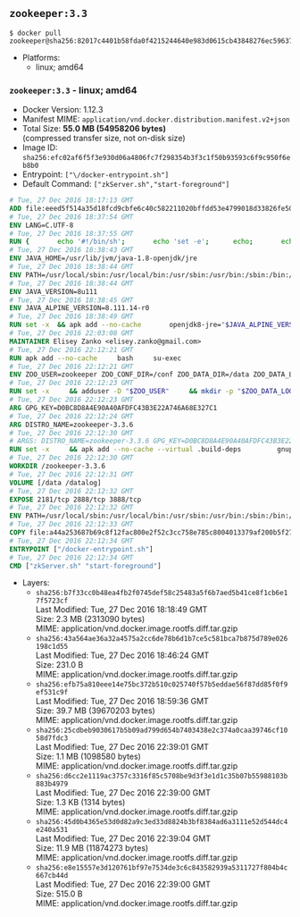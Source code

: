 ## `zookeeper:3.3`

```console
$ docker pull zookeeper@sha256:82017c4401b58fda0f4215244640e983d0615cb43848276ec59637b24095171d
```

-	Platforms:
	-	linux; amd64

### `zookeeper:3.3` - linux; amd64

-	Docker Version: 1.12.3
-	Manifest MIME: `application/vnd.docker.distribution.manifest.v2+json`
-	Total Size: **55.0 MB (54958206 bytes)**  
	(compressed transfer size, not on-disk size)
-	Image ID: `sha256:efc02af6f5f3e930d06a4806fc7f298354b3f3c1f50b93593c6f9c950f6eb8b0`
-	Entrypoint: `["\/docker-entrypoint.sh"]`
-	Default Command: `["zkServer.sh","start-foreground"]`

```dockerfile
# Tue, 27 Dec 2016 18:17:13 GMT
ADD file:eeed5f514a35d18fcd9cbfe6c40c582211020bffdd53e4799018d33826fe5067 in / 
# Tue, 27 Dec 2016 18:37:54 GMT
ENV LANG=C.UTF-8
# Tue, 27 Dec 2016 18:37:55 GMT
RUN { 		echo '#!/bin/sh'; 		echo 'set -e'; 		echo; 		echo 'dirname "$(dirname "$(readlink -f "$(which javac || which java)")")"'; 	} > /usr/local/bin/docker-java-home 	&& chmod +x /usr/local/bin/docker-java-home
# Tue, 27 Dec 2016 18:38:43 GMT
ENV JAVA_HOME=/usr/lib/jvm/java-1.8-openjdk/jre
# Tue, 27 Dec 2016 18:38:44 GMT
ENV PATH=/usr/local/sbin:/usr/local/bin:/usr/sbin:/usr/bin:/sbin:/bin:/usr/lib/jvm/java-1.8-openjdk/jre/bin:/usr/lib/jvm/java-1.8-openjdk/bin
# Tue, 27 Dec 2016 18:38:44 GMT
ENV JAVA_VERSION=8u111
# Tue, 27 Dec 2016 18:38:45 GMT
ENV JAVA_ALPINE_VERSION=8.111.14-r0
# Tue, 27 Dec 2016 18:38:49 GMT
RUN set -x 	&& apk add --no-cache 		openjdk8-jre="$JAVA_ALPINE_VERSION" 	&& [ "$JAVA_HOME" = "$(docker-java-home)" ]
# Tue, 27 Dec 2016 22:03:08 GMT
MAINTAINER Elisey Zanko <elisey.zanko@gmail.com>
# Tue, 27 Dec 2016 22:12:21 GMT
RUN apk add --no-cache     bash     su-exec
# Tue, 27 Dec 2016 22:12:21 GMT
ENV ZOO_USER=zookeeper ZOO_CONF_DIR=/conf ZOO_DATA_DIR=/data ZOO_DATA_LOG_DIR=/datalog ZOO_PORT=2181 ZOO_TICK_TIME=2000 ZOO_INIT_LIMIT=5 ZOO_SYNC_LIMIT=2
# Tue, 27 Dec 2016 22:12:23 GMT
RUN set -x     && adduser -D "$ZOO_USER"     && mkdir -p "$ZOO_DATA_LOG_DIR" "$ZOO_DATA_DIR" "$ZOO_CONF_DIR"     && chown "$ZOO_USER:$ZOO_USER" "$ZOO_DATA_LOG_DIR" "$ZOO_DATA_DIR" "$ZOO_CONF_DIR"
# Tue, 27 Dec 2016 22:12:23 GMT
ARG GPG_KEY=D0BC8D8A4E90A40AFDFC43B3E22A746A68E327C1
# Tue, 27 Dec 2016 22:12:24 GMT
ARG DISTRO_NAME=zookeeper-3.3.6
# Tue, 27 Dec 2016 22:12:30 GMT
# ARGS: DISTRO_NAME=zookeeper-3.3.6 GPG_KEY=D0BC8D8A4E90A40AFDFC43B3E22A746A68E327C1
RUN set -x     && apk add --no-cache --virtual .build-deps         gnupg     && wget -q "http://www.apache.org/dist/zookeeper/$DISTRO_NAME/$DISTRO_NAME.tar.gz"     && wget -q "http://www.apache.org/dist/zookeeper/$DISTRO_NAME/$DISTRO_NAME.tar.gz.asc"     && export GNUPGHOME="$(mktemp -d)"     && gpg --keyserver ha.pool.sks-keyservers.net --recv-key "$GPG_KEY"     && gpg --batch --verify "$DISTRO_NAME.tar.gz.asc" "$DISTRO_NAME.tar.gz"     && tar -xzf "$DISTRO_NAME.tar.gz"     && mv "$DISTRO_NAME/conf/"* "$ZOO_CONF_DIR"     && rm -r "$GNUPGHOME" "$DISTRO_NAME.tar.gz" "$DISTRO_NAME.tar.gz.asc"     && apk del .build-deps
# Tue, 27 Dec 2016 22:12:30 GMT
WORKDIR /zookeeper-3.3.6
# Tue, 27 Dec 2016 22:12:31 GMT
VOLUME [/data /datalog]
# Tue, 27 Dec 2016 22:12:32 GMT
EXPOSE 2181/tcp 2888/tcp 3888/tcp
# Tue, 27 Dec 2016 22:12:32 GMT
ENV PATH=/usr/local/sbin:/usr/local/bin:/usr/sbin:/usr/bin:/sbin:/bin:/usr/lib/jvm/java-1.8-openjdk/jre/bin:/usr/lib/jvm/java-1.8-openjdk/bin:/zookeeper-3.3.6/bin ZOOCFGDIR=/conf
# Tue, 27 Dec 2016 22:12:33 GMT
COPY file:a44a253687b69c8f12fac800e2f52c3cc758e785c8004013379af200b5f27bea in / 
# Tue, 27 Dec 2016 22:12:34 GMT
ENTRYPOINT ["/docker-entrypoint.sh"]
# Tue, 27 Dec 2016 22:12:34 GMT
CMD ["zkServer.sh" "start-foreground"]
```

-	Layers:
	-	`sha256:b7f33cc0b48ea4fb2f0745def58c25483a5f6b7aed5b41ce8f1cb6e17f5723cf`  
		Last Modified: Tue, 27 Dec 2016 18:18:49 GMT  
		Size: 2.3 MB (2313090 bytes)  
		MIME: application/vnd.docker.image.rootfs.diff.tar.gzip
	-	`sha256:43a564ae36a32a4575a2cc6de78b6d1b7ce5c581bca7b875d789e026198c1d55`  
		Last Modified: Tue, 27 Dec 2016 18:46:24 GMT  
		Size: 231.0 B  
		MIME: application/vnd.docker.image.rootfs.diff.tar.gzip
	-	`sha256:efb75a810eee14e75bc372b510c025740f57b5eddae56f87dd85f0f9ef531c9f`  
		Last Modified: Tue, 27 Dec 2016 18:59:36 GMT  
		Size: 39.7 MB (39670203 bytes)  
		MIME: application/vnd.docker.image.rootfs.diff.tar.gzip
	-	`sha256:25cdbeb9030617b5b09ad799d654b7403438e2c374a0caa39746cf1058d7fdc3`  
		Last Modified: Tue, 27 Dec 2016 22:39:01 GMT  
		Size: 1.1 MB (1098580 bytes)  
		MIME: application/vnd.docker.image.rootfs.diff.tar.gzip
	-	`sha256:d6cc2e1119ac3757c3316f85c5708be9d3f3e1d1c35b07b55988103b883b4979`  
		Last Modified: Tue, 27 Dec 2016 22:39:00 GMT  
		Size: 1.3 KB (1314 bytes)  
		MIME: application/vnd.docker.image.rootfs.diff.tar.gzip
	-	`sha256:45d0b4365e53d0d82a9c3ed33d8824b3bf8384ad6a3111e52d544dc4e240a531`  
		Last Modified: Tue, 27 Dec 2016 22:39:04 GMT  
		Size: 11.9 MB (11874273 bytes)  
		MIME: application/vnd.docker.image.rootfs.diff.tar.gzip
	-	`sha256:e8e15557e3d120761bf97e7534de3c6c843582939a5311727f804b4c667cb44d`  
		Last Modified: Tue, 27 Dec 2016 22:39:00 GMT  
		Size: 515.0 B  
		MIME: application/vnd.docker.image.rootfs.diff.tar.gzip
